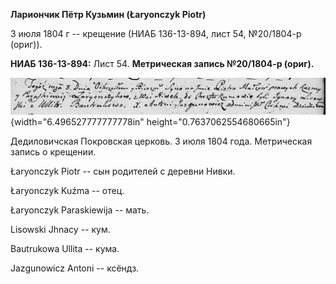 **Лариончик Пётр Кузьмин (Łaryonczyk Piotr)**

3 июля 1804 г -- крещение (НИАБ 136-13-894, лист 54, №20/1804-р (ориг)).

**НИАБ 136-13-894:** Лист 54. **Метрическая запись №20/1804-р (ориг).**

![](./media/7b4b1b5a8786fbf2e79332018b60ae6cb2350590.png){width="6.496527777777778in"
height="0.7637062554680665in"}

Дедиловичская Покровская церковь. 3 июля 1804 года. Метрическая запись о
крещении.

Łaryonczyk Piotr -- сын родителей с деревни Нивки.

Łaryonczyk Kuźma -- отец.

Łaryonczyk Paraskiewija -- мать.

Lisowski Jhnacy -- кум.

Bautrukowa Ullita -- кума.

Jazgunowicz Antoni -- ксёндз.
